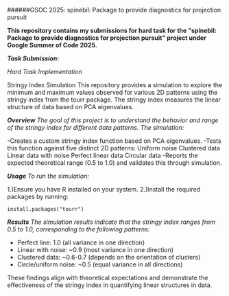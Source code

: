 ######GSOC 2025:    spinebil: Package to provide diagnostics for projection pursuit

**This repository contains my submissions for hard task for the "spinebil: Package to provide diagnostics for projection pursuit" project under Google Summer of Code 2025.**


***Task Submission:***

*Hard Task Implementation*

Stringy Index Simulation
This repository provides a simulation to explore the minimum and maximum values observed for various 2D patterns using the stringy index from the tourr package. The stringy index measures the linear structure of data based on PCA eigenvalues.

***Overview***
*The goal of this project is to understand the behavior and range of the stringy index for different data patterns. The simulation:*

-Creates a custom stringy index function based on PCA eigenvalues.
-Tests this function against five distinct 2D patterns:
    Uniform noise
    Clustered data
    Linear data with noise
    Perfect linear data
    Circular data
-Reports the expected theoretical range (0.5 to 1.0) and validates this through simulation.

***Usage***
*To run the simulation:*

1.)Ensure you have R installed on your system.
2.)Install the required packages by running:

```
install.packages("tourr")
```

***Results***
*The simulation results indicate that the stringy index ranges from 0.5 to 1.0, corresponding to the following patterns:*

- Perfect line: 1.0 (all variance in one direction)
- Linear with noise: ~0.9 (most variance in one direction)
- Clustered data: ~0.6-0.7 (depends on the orientation of clusters)
- Circle/uniform noise: ~0.5 (equal variance in all directions)

These findings align with theoretical expectations and demonstrate the effectiveness of the stringy index in quantifying linear structures in data.



